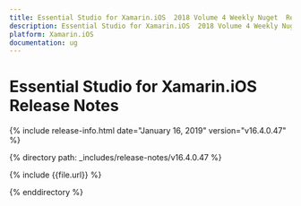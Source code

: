 ```yaml
---
title: Essential Studio for Xamarin.iOS  2018 Volume 4 Weekly Nuget  Release Notes  
description: Essential Studio for Xamarin.iOS  2018 Volume 4 Weekly Nuget  Release Notes  
platform: Xamarin.iOS
documentation: ug
---
```


# Essential Studio for Xamarin.iOS  Release Notes  

{% include release-info.html date="January 16, 2019"  version="v16.4.0.47" %} 


{% directory path: _includes/release-notes/v16.4.0.47 %}

{% include {{file.url}} %}

{% enddirectory %}
